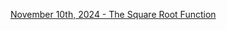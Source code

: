 [November 10th, 2024 - The Square Root Function]([posts/11-10-2024.md](https://github.com/a4rsh/a4rsh/blob/main/posts/11-10-2024.md))

